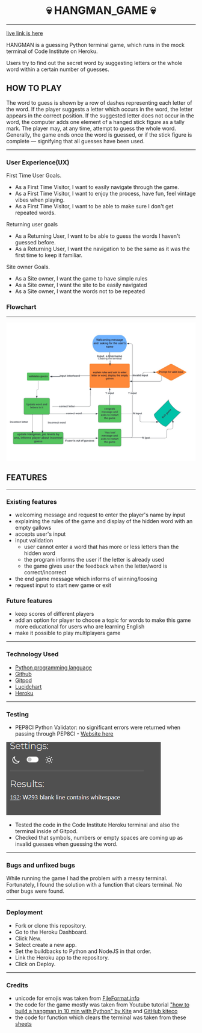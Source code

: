 # <h1 align ="center">__💀 HANGMAN_GAME 💀__</h1>
---
[live link is here]()

HANGMAN is a guessing Python terminal game, which runs in the mock terminal of Code Institute on Heroku.

Users try to find out the secret word by suggesting letters or the whole word within a certain number of guesses.

## HOW TO PLAY

The word to guess is shown by a row of dashes representing each letter of the word. 
If the player suggests a letter which occurs in the word, the letter appears in the correct position. If the suggested letter does not occur in the word, the computer adds one element of a hanged stick figure as a tally mark. The player may, at any time, attempt to guess the whole word. Generally, the game ends once the word is guessed, or if the stick figure is complete — signifying that all guesses have been used.

---
### User Experience(UX)

First Time User Goals. 
* As a First Time Visitor, I want to easily navigate through the game.
* As a First Time Visitor, I want to enjoy the process, have fun, feel vintage vibes when playing.
* As a First Time Visitor, I want to be able to make sure I don't get repeated words.
 
Returning user goals
* As a Returning User, I want to be able to guess the words I haven't guessed before.
* As a Returning User, I want the navigation to be the same as it was the first time to keep it familiar.

Site owner Goals.
* As a Site owner, I want the game to have simple rules
* As a Site owner, I want the site to be easily navigated
* As a Site owner, I want the words not to be repeated

### Flowchart
---

<img src = "./readme_images/hangman.jpeg" alt = "img of the flowchart">
    
## FEATURES
---
### Existing features
* welcoming message and request to enter the player's name by input
* explaining the rules of the game and display of the hidden word with an empty gallows
* accepts user's input 
* input validation 
   * user cannot enter a word that has more or less letters than the hidden word
   * the program informs the user if the letter is already used
   * the game gives user the feedback when the letter/word is correct/incorrect
* the end game message which informs of winning/loosing
* request input to start new game or exit

### Future features
* keep scores of different players
* add an option for player to choose a topic for words to make this game more educational for users who are learning English
* make it possible to play multiplayers game
---

### Technology Used
* [Python programming language](https://en.wikipedia.org/wiki/Python_(programming_language))
* [Github](https://github.com/)
* [Gitpod](https://gitpod.io/)
* [Lucidchart](https://www.lucidchart.com/)
* [Heroku](https://www.heroku.com) 

---
### Testing
* PEP8CI Python Validator:
no significant errors were returned when passing through PEP8CI - [Website here](https://pep8ci.herokuapp.com/#)
 
 <img src ="./readme_images/pep8validation.png" alt ="img of pep8 validation">

* Tested the code in the Code Institute Heroku terminal and also the terminal inside of Gitpod.
* Checked that symbols, numbers or empty spaces are coming up as invalid guesses when guessing the word.

---
### Bugs and unfixed bugs
While running the game I had the problem with a messy terminal. Fortunately, I found the solution with a function that clears terminal. No other bugs were found.

---
### Deployment
* Fork or clone this repository.
* Go to the Heroku Dashboard.
* Click New.
* Select create a new app.
* Set the buildbacks to Python and NodeJS in that order.
* Link the Heroku app to the repository.
* Click on Deploy.

---
### Credits
* unicode for emojis was taken from [FileFormat.info](https://www.fileformat.info/)
* the code for the game mostly was taken from Youtube tutorial ["how to build a hangman
in 10 min with Python" by Kite](https://www.youtube.com/watch?v=m4nEnsavl6w) and [GitHub kiteco](https://github.com/kiteco/python-youtube-code/blob/master/build-hangman-in-python/hangman.py)
* the code for function which clears the terminal was taken from these [sheets](http://www.coding4you.at/inf_tag/beginners_python_cheat_sheet.pdf)




